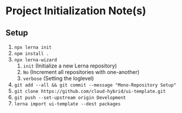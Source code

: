 # Project Initialization Note(s) #

## Setup ##

1. `npx lerna init`
2. `npm install .`
3. `npx lerna-wizard`
   1. `init` (Initialize a new Lerna repository)
   2. `No` (Increment all repositories with one-another)
   3. `verbose` (Setting the loglevel)
4. `git add --all && git commit --message "Mono-Repository Setup"`
5. `git clone https://github.com/cloud-hybrid/ui-template.git`
6. `git push --set-upstream origin Development`
7. `lerna import ui-template --dest packages`